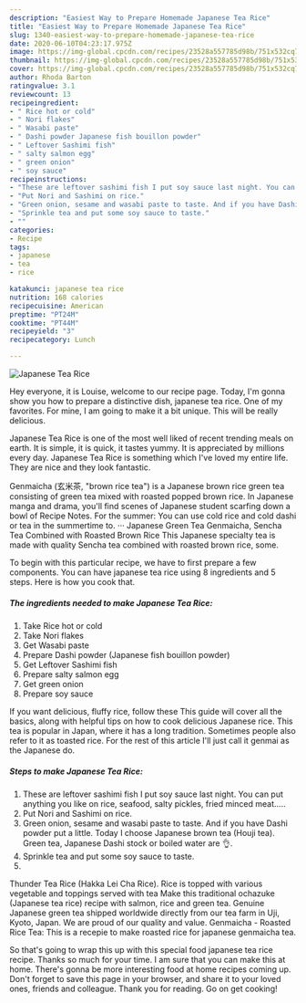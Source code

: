 ```yaml
---
description: "Easiest Way to Prepare Homemade Japanese Tea Rice"
title: "Easiest Way to Prepare Homemade Japanese Tea Rice"
slug: 1340-easiest-way-to-prepare-homemade-japanese-tea-rice
date: 2020-06-10T04:23:17.975Z
image: https://img-global.cpcdn.com/recipes/23528a557785d98b/751x532cq70/japanese-tea-rice-recipe-main-photo.jpg
thumbnail: https://img-global.cpcdn.com/recipes/23528a557785d98b/751x532cq70/japanese-tea-rice-recipe-main-photo.jpg
cover: https://img-global.cpcdn.com/recipes/23528a557785d98b/751x532cq70/japanese-tea-rice-recipe-main-photo.jpg
author: Rhoda Barton
ratingvalue: 3.1
reviewcount: 13
recipeingredient:
- " Rice hot or cold"
- " Nori flakes"
- " Wasabi paste"
- " Dashi powder Japanese fish bouillon powder"
- " Leftover Sashimi fish"
- " salty salmon egg"
- " green onion"
- " soy sauce"
recipeinstructions:
- "These are leftover sashimi fish I put soy sauce last night. You can put anything you like on rice, seafood, salty pickles, fried minced meat....."
- "Put Nori and Sashimi on rice."
- "Green onion, sesame and wasabi paste to taste. And if you have Dashi powder put a little. Today I choose Japanese brown tea (Houji tea). Green tea, Japanese Dashi stock or boiled water are 👌."
- "Sprinkle tea and put some soy sauce to taste."
- ""
categories:
- Recipe
tags:
- japanese
- tea
- rice

katakunci: japanese tea rice 
nutrition: 168 calories
recipecuisine: American
preptime: "PT24M"
cooktime: "PT44M"
recipeyield: "3"
recipecategory: Lunch

---
```



![Japanese Tea Rice](https://img-global.cpcdn.com/recipes/23528a557785d98b/751x532cq70/japanese-tea-rice-recipe-main-photo.jpg)

Hey everyone, it is Louise, welcome to our recipe page. Today, I'm gonna show you how to prepare a distinctive dish, japanese tea rice. One of my favorites. For mine, I am going to make it a bit unique. This will be really delicious.

Japanese Tea Rice is one of the most well liked of recent trending meals on earth. It is simple, it is quick, it tastes yummy. It is appreciated by millions every day. Japanese Tea Rice is something which I've loved my entire life. They are nice and they look fantastic.

Genmaicha (玄米茶, &#34;brown rice tea&#34;) is a Japanese brown rice green tea consisting of green tea mixed with roasted popped brown rice. In Japanese manga and drama, you&#39;ll find scenes of Japanese student scarfing down a bowl of Recipe Notes. For the summer: You can use cold rice and cold dashi or tea in the summertime to. ··· Japanese Green Tea Genmaicha, Sencha Tea Combined with Roasted Brown Rice This Japanese specialty tea is made with quality Sencha tea combined with roasted brown rice, some.


To begin with this particular recipe, we have to first prepare a few components. You can have japanese tea rice using 8 ingredients and 5 steps. Here is how you cook that.

<!--inarticleads1-->

##### The ingredients needed to make Japanese Tea Rice:

1. Take  Rice hot or cold
1. Take  Nori flakes
1. Get  Wasabi paste
1. Prepare  Dashi powder (Japanese fish bouillon powder)
1. Get  Leftover Sashimi fish
1. Prepare  salty salmon egg
1. Get  green onion
1. Prepare  soy sauce


If you want delicious, fluffy rice, follow these This guide will cover all the basics, along with helpful tips on how to cook delicious Japanese rice. This tea is popular in Japan, where it has a long tradition. Sometimes people also refer to it as toasted rice. For the rest of this article I&#39;ll just call it genmai as the Japanese do. 

<!--inarticleads2-->

##### Steps to make Japanese Tea Rice:

1. These are leftover sashimi fish I put soy sauce last night. You can put anything you like on rice, seafood, salty pickles, fried minced meat.....
1. Put Nori and Sashimi on rice.
1. Green onion, sesame and wasabi paste to taste. And if you have Dashi powder put a little. Today I choose Japanese brown tea (Houji tea). Green tea, Japanese Dashi stock or boiled water are 👌.
1. Sprinkle tea and put some soy sauce to taste.
1. 


Thunder Tea Rice (Hakka Lei Cha Rice). Rice is topped with various vegetable and toppings served with tea Make this traditional ochazuke (Japanese tea rice) recipe with salmon, rice and green tea. Genuine Japanese green tea shipped worldwide directly from our tea farm in Uji, Kyoto, Japan. We are proud of our quality and value. Genmaicha - Roasted Rice Tea: This is a recepie to make roasted rice for japanese genmaicha tea. 

So that's going to wrap this up with this special food japanese tea rice recipe. Thanks so much for your time. I am sure that you can make this at home. There's gonna be more interesting food at home recipes coming up. Don't forget to save this page in your browser, and share it to your loved ones, friends and colleague. Thank you for reading. Go on get cooking!
